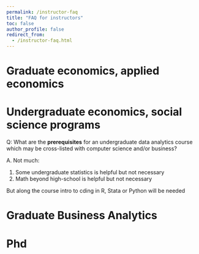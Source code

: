 ```yaml
---
permalink: /instructor-faq
title: "FAQ for instructors"
toc: false
author_profile: false
redirect_from:
  - /instructor-faq.html
---
```


# Graduate economics, applied economics


# Undergraduate economics, social science programs

Q: What are the **prerequisites** for an undergraduate data analytics course which may be cross-listed with computer science and/or business?

A. Not much:
1. Some undergraduate statistics is helpful but not necessary
2. Math beyond high-school is helpful but not necessary

But along the course intro to cding in R, Stata or Python will be needed



# Graduate Business Analytics



# Phd

